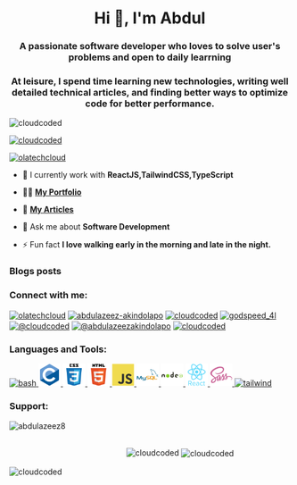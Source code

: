 <h1 align="center">Hi 👋, I'm Abdul</h1>
<h3 align="center">A passionate software developer who loves to solve user's problems and open to daily learrning</h3>
<h3 align="center">At leisure, I spend time learning new technologies, writing well detailed technical articles, and finding better ways to optimize code for better performance.</h3>

<p align="left"> <img src="https://komarev.com/ghpvc/?username=cloudcoded&label=Profile%20views&color=0e75b6&style=flat" alt="cloudcoded" /> </p>

<p align="left"> <a href="https://github.com/ryo-ma/github-profile-trophy"><img src="https://github-profile-trophy.vercel.app/?username=cloudcoded" alt="cloudcoded" /></a> </p>

<p align="left"> <a href="https://twitter.com/olatechcloud" target="blank"><img src="https://img.shields.io/twitter/follow/olatechcloud?logo=twitter&style=for-the-badge" alt="olatechcloud" /></a> </p>

- 🌱 I currently work with **ReactJS,TailwindCSS,TypeScript**

- 👨‍💻 [**My Portfolio**](https://my-portfolio-dln.pages.dev/)

- 📝 [**My Articles**](https://cloudcoded.hashnode.dev/)

- 💬 Ask me about **Software Development**

- ⚡ Fun fact **I love walking early in the morning and late in the night.**

### Blogs posts
<!-- BLOG-POST-LIST:START -->
<!-- BLOG-POST-LIST:END -->

<h3 align="left">Connect with me:</h3>
<p align="left">
<a href="https://twitter.com/olatechcloud" target="blank"><img align="center" src="https://raw.githubusercontent.com/rahuldkjain/github-profile-readme-generator/master/src/images/icons/Social/twitter.svg" alt="olatechcloud" height="30" width="40" /></a>
<a href="https://linkedin.com/in/abdulazeez-akindolapo" target="blank"><img align="center" src="https://raw.githubusercontent.com/rahuldkjain/github-profile-readme-generator/master/src/images/icons/Social/linked-in-alt.svg" alt="abdulazeez-akindolapo" height="30" width="40" /></a>
<a href="https://stackoverflow.com/users/cloudcoded" target="blank"><img align="center" src="https://raw.githubusercontent.com/rahuldkjain/github-profile-readme-generator/master/src/images/icons/Social/stack-overflow.svg" alt="cloudcoded" height="30" width="40" /></a>
<a href="https://instagram.com/godspeed_4l" target="blank"><img align="center" src="https://raw.githubusercontent.com/rahuldkjain/github-profile-readme-generator/master/src/images/icons/Social/instagram.svg" alt="godspeed_4l" height="30" width="40" /></a>
<a href="https://hashnode.com/@cloudcoded" target="blank"><img align="center" src="https://raw.githubusercontent.com/rahuldkjain/github-profile-readme-generator/master/src/images/icons/Social/hashnode.svg" alt="@cloudcoded" height="30" width="40" /></a>
<a href="https://medium.com/@abdulazeezakindolapo" target="blank"><img align="center" src="https://raw.githubusercontent.com/rahuldkjain/github-profile-readme-generator/master/src/images/icons/Social/medium.svg" alt="@abdulazeezakindolapo" height="30" width="40" /></a>
<a href="https://www.leetcode.com/cloudcoded" target="blank"><img align="center" src="https://raw.githubusercontent.com/rahuldkjain/github-profile-readme-generator/master/src/images/icons/Social/leet-code.svg" alt="cloudcoded" height="30" width="40" /></a>
</p>

<h3 align="left">Languages and Tools:</h3>
<p align="left"> <a href="https://www.gnu.org/software/bash/" target="_blank" rel="noreferrer"> <img src="https://www.vectorlogo.zone/logos/gnu_bash/gnu_bash-icon.svg" alt="bash" width="40" height="40"/> </a> <a href="https://www.cprogramming.com/" target="_blank" rel="noreferrer"> <img src="https://raw.githubusercontent.com/devicons/devicon/master/icons/c/c-original.svg" alt="c" width="40" height="40"/> </a> <a href="https://www.w3schools.com/css/" target="_blank" rel="noreferrer"> <img src="https://raw.githubusercontent.com/devicons/devicon/master/icons/css3/css3-original-wordmark.svg" alt="css3" width="40" height="40"/> </a> <a href="https://www.w3.org/html/" target="_blank" rel="noreferrer"> <img src="https://raw.githubusercontent.com/devicons/devicon/master/icons/html5/html5-original-wordmark.svg" alt="html5" width="40" height="40"/> </a> <a href="https://developer.mozilla.org/en-US/docs/Web/JavaScript" target="_blank" rel="noreferrer"> <img src="https://raw.githubusercontent.com/devicons/devicon/master/icons/javascript/javascript-original.svg" alt="javascript" width="40" height="40"/> </a> <a href="https://www.mysql.com/" target="_blank" rel="noreferrer"> <img src="https://raw.githubusercontent.com/devicons/devicon/master/icons/mysql/mysql-original-wordmark.svg" alt="mysql" width="40" height="40"/> </a> <a href="https://nodejs.org" target="_blank" rel="noreferrer"> <img src="https://raw.githubusercontent.com/devicons/devicon/master/icons/nodejs/nodejs-original-wordmark.svg" alt="nodejs" width="40" height="40"/> </a> <a href="https://reactjs.org/" target="_blank" rel="noreferrer"> <img src="https://raw.githubusercontent.com/devicons/devicon/master/icons/react/react-original-wordmark.svg" alt="react" width="40" height="40"/> </a> <a href="https://sass-lang.com" target="_blank" rel="noreferrer"> <img src="https://raw.githubusercontent.com/devicons/devicon/master/icons/sass/sass-original.svg" alt="sass" width="40" height="40"/> </a> <a href="https://tailwindcss.com/" target="_blank" rel="noreferrer"> <img src="https://www.vectorlogo.zone/logos/tailwindcss/tailwindcss-icon.svg" alt="tailwind" width="40" height="40"/> </a> </p>

<h3 align="left">Support:</h3>
<p><a href="https://www.buymeacoffee.com/abdulazeez8"> <img align="left" src="https://cdn.buymeacoffee.com/buttons/v2/default-yellow.png" height="50" width="210" alt="abdulazeez8" /></a></p><br><br>

<p><img align="left" src="https://github-readme-stats.vercel.app/api/top-langs?username=cloudcoded&show_icons=true&locale=en&layout=compact" alt="cloudcoded" /></p>

<p>&nbsp;<img align="center" src="https://github-readme-stats.vercel.app/api?username=cloudcoded&show_icons=true&locale=en" alt="cloudcoded" /></p>

<p><img align="center" src="https://github-readme-streak-stats.herokuapp.com/?user=cloudcoded&" alt="cloudcoded" /></p>
